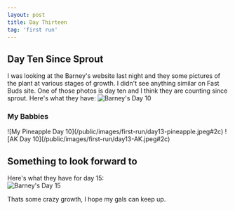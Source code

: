```yaml
---
layout: post
title: Day Thirteen
tag: 'first run'
---
```


## Day Ten Since Sprout

I was looking at the Barney's website last night and they some pictures of the plant at various stages of growth. I didn't see anything similar on Fast Buds site. One of those photos is day ten and I think they are counting since sprout. Here's what they have:
![Barney's Day 10](https://www.barneysfarm.com/images/products/pineapple-express-auto_2_691892.jpg)  

### My Babbies

<span class="pic-row">
![My Pineapple Day 10](/public/images/first-run/day13-pineapple.jpeg#2c)
![AK Day 10](/public/images/first-run/day13-AK.jpeg#2c)
</span>

## Something to look forward to

Here's what they have for day 15:  
![Barney's Day 15](https://www.barneysfarm.com/images/products/pineapple-express-auto_3_691892.jpg)

Thats some crazy growth, I hope my gals can keep up.